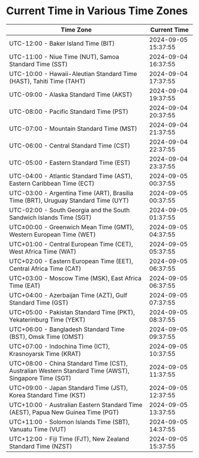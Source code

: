 # Current Time in Various Time Zones

| Time Zone | Current Time |
|-----------|--------------|
| UTC-12:00 - Baker Island Time (BIT) | 2024-09-05 15:37:55 |
| UTC-11:00 - Niue Time (NUT), Samoa Standard Time (SST) | 2024-09-04 16:37:55 |
| UTC-10:00 - Hawaii-Aleutian Standard Time (HAST), Tahiti Time (TAHT) | 2024-09-04 17:37:55 |
| UTC-09:00 - Alaska Standard Time (AKST) | 2024-09-04 19:37:55 |
| UTC-08:00 - Pacific Standard Time (PST) | 2024-09-04 20:37:55 |
| UTC-07:00 - Mountain Standard Time (MST) | 2024-09-04 21:37:55 |
| UTC-06:00 - Central Standard Time (CST) | 2024-09-04 22:37:55 |
| UTC-05:00 - Eastern Standard Time (EST) | 2024-09-04 23:37:55 |
| UTC-04:00 - Atlantic Standard Time (AST), Eastern Caribbean Time (ECT) | 2024-09-05 00:37:55 |
| UTC-03:00 - Argentina Time (ART), Brasília Time (BRT), Uruguay Standard Time (UYT) | 2024-09-05 00:37:55 |
| UTC-02:00 - South Georgia and the South Sandwich Islands Time (SGT) | 2024-09-05 01:37:55 |
| UTC±00:00 - Greenwich Mean Time (GMT), Western European Time (WET) | 2024-09-05 04:37:55 |
| UTC+01:00 - Central European Time (CET), West Africa Time (WAT) | 2024-09-05 05:37:55 |
| UTC+02:00 - Eastern European Time (EET), Central Africa Time (CAT) | 2024-09-05 06:37:55 |
| UTC+03:00 - Moscow Time (MSK), East Africa Time (EAT) | 2024-09-05 06:37:55 |
| UTC+04:00 - Azerbaijan Time (AZT), Gulf Standard Time (GST) | 2024-09-05 07:37:55 |
| UTC+05:00 - Pakistan Standard Time (PKT), Yekaterinburg Time (YEKT) | 2024-09-05 08:37:55 |
| UTC+06:00 - Bangladesh Standard Time (BST), Omsk Time (OMST) | 2024-09-05 09:37:55 |
| UTC+07:00 - Indochina Time (ICT), Krasnoyarsk Time (KRAT) | 2024-09-05 10:37:55 |
| UTC+08:00 - China Standard Time (CST), Australian Western Standard Time (AWST), Singapore Time (SGT) | 2024-09-05 11:37:55 |
| UTC+09:00 - Japan Standard Time (JST), Korea Standard Time (KST) | 2024-09-05 12:37:55 |
| UTC+10:00 - Australian Eastern Standard Time (AEST), Papua New Guinea Time (PGT) | 2024-09-05 13:37:55 |
| UTC+11:00 - Solomon Islands Time (SBT), Vanuatu Time (VUT) | 2024-09-05 14:37:55 |
| UTC+12:00 - Fiji Time (FJT), New Zealand Standard Time (NZST) | 2024-09-05 15:37:55 |
